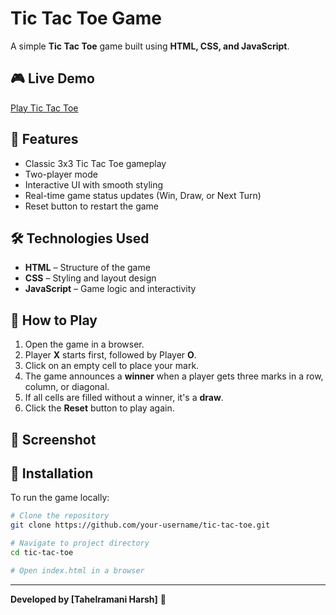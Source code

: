 # Tic Tac Toe Game

A simple **Tic Tac Toe** game built using **HTML, CSS, and JavaScript**.

## 🎮 Live Demo

[Play Tic Tac Toe](your-demo-link-here)

## 📌 Features

- Classic 3x3 Tic Tac Toe gameplay
- Two-player mode
- Interactive UI with smooth styling
- Real-time game status updates (Win, Draw, or Next Turn)
- Reset button to restart the game

## 🛠️ Technologies Used

- **HTML** – Structure of the game
- **CSS** – Styling and layout design
- **JavaScript** – Game logic and interactivity

## 🚀 How to Play

1. Open the game in a browser.
2. Player **X** starts first, followed by Player **O**.
3. Click on an empty cell to place your mark.
4. The game announces a **winner** when a player gets three marks in a row, column, or diagonal.
5. If all cells are filled without a winner, it's a **draw**.
6. Click the **Reset** button to play again.

## 📸 Screenshot



## 📂 Installation

To run the game locally:

```sh
# Clone the repository
git clone https://github.com/your-username/tic-tac-toe.git

# Navigate to project directory
cd tic-tac-toe

# Open index.html in a browser
```

---

**Developed by [Tahelramani Harsh]** 🚀

